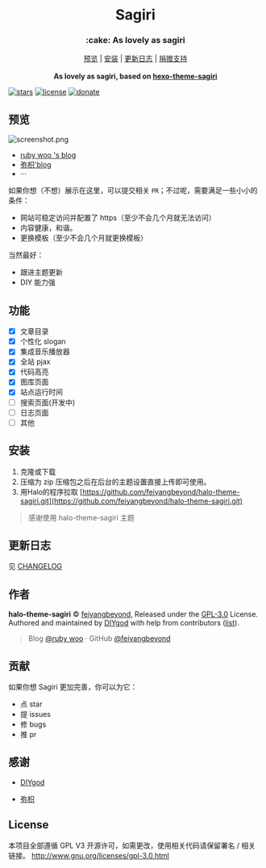 <h1 align="center">Sagiri</h1>
<h3 align="center">:cake: As lovely as sagiri</h3>

<p align="center">
  <a href="https://www.tsxygfy.cn">预览</a> | <a href="#安装">安装</a> | <a href="https://www.tsxygfy.cn/s/changelog.html">更新日志</a> | <a href="#donate">捐赠支持</a>
  <br />
  <br />
    <b>As lovely as sagiri, based on <a href="https://github.com/DIYgod/hexo-theme-sagiri">hexo-theme-sagiri</a></b></p>
    
[![stars](https://flat.badgen.net/github/stars/feiyangbeyond/halo-theme-sagiri?icon=github)](https://github.com/feiyangbeyond/halo-theme-sagiri) [![license](https://img.shields.io/badge/license-GPL%203-blue.svg?style=flat-square)](https://github.com/feiyangbeyond/halo-theme-sagiri/blob/master/LICENSE) [![donate](https://img.shields.io/badge/$-donate-ff69b4.svg?style=flat-square)](https://github.com/feiyangbeyond/halo-theme-sagiri#donate)

## 预览

![screenshot.png](https://i.loli.net/2020/05/12/r1cDZ3iGFsfpPVk.png)



- [ruby woo 's blog](https://www.tsxygfy.cn)
- [弥枳'blog](https://blog.coor.top)
- ···

如果你想（不想）展示在这里，可以提交相关 `PR`；不过呢，需要满足一些小小的条件：

- 网站可稳定访问并配置了 https（至少不会几个月就无法访问）
- 内容健康，和谐。
- 更换模板（至少不会几个月就更换模板）

当然最好：

- 跟进主题更新
- DIY 能力强

## 功能

- [x] 文章目录
- [x] 个性化 slogan
- [x] 集成音乐播放器
- [x] 全站 pjax
- [x] 代码高亮
- [x] 图库页面
- [x] 站点运行时间
- [ ] 搜索页面(开发中)
- [ ] 日志页面
- [ ] 其他

## 安装

1. 克隆或下载
2. 压缩为 zip 压缩包之后在后台的主题设置直接上传即可使用。
3. 用Halo的程序拉取 [https://github.com/feiyangbeyond/halo-theme-sagiri.git](https://github.com/feiyangbeyond/halo-theme-sagiri.git)
> 感谢使用 halo-theme-sagiri 主题

## 更新日志

见 [CHANGELOG](https://blog.tsxygfy.cn/s/changelog.html)

## 作者

**halo-theme-sagiri** © [feiyangbeyond](https://github.com/feiyangbeyond), Released under the [GPL-3.0](./LICENSE) License.<br>
Authored and maintained by [DIYgod](https://diygod.me) with help from contributors ([list](https://github.com/feiyangbeyond/halo-theme-sagiri/contributors)).

> Blog [@ruby woo](https://blog.tsxygfy.cn) · GitHub [@feiyangbeyond](https://github.com/feiyangbeyond)

## 贡献

如果你想 Sagiri 更加完善，你可以为它：

- 点 star
- 提 issues
- 修 bugs
- 推 pr

## 感谢

- [DIYgod](https://diygod.me/)

- [弥枳](https://blog.coor.top)

## License

本项目全部遵循 GPL V3 开源许可，如需更改，使用相关代码请保留署名 / 相关链接。
http://www.gnu.org/licenses/gpl-3.0.html

